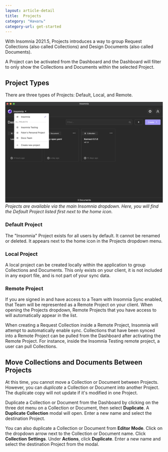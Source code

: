 ```yaml
---
layout: article-detail
title:  Projects
category: "Начать"
category-url: get-started
---
```


With Insomnia 2021.5, Projects introduces a way to group Request Collections (also called Collections) and Design Documents (also called Documents).

A Project can be activated from the Dashboard and the Dashboard will filter to only show the Collections and Documents within the selected Project.

## Project Types

There are three types of Projects: Default, Local, and Remote.

![Access Projects from the Projects dropdown next to the Insomnia logo.](/assets/images/projects-dropdown.png)
_Projects are available via the main Insomnia dropdown. Here, you will find the Default Project listed first next to the home icon._

### Default Project

The "Insomnia" Project exists for all users by default. It cannot be renamed or deleted. It appears next to the home icon in the Projects dropdown menu.

### Local Project

A local project can be created locally within the application to group Collections and Documents. This only exists on your client, it is not included in any export file, and is not part of your sync data.

### Remote Project

If you are signed in and have access to a Team with Insomnia Sync enabled, that Team will be represented as a Remote Project on your client. When opening the Projects dropdown, Remote Projects that you have access to will automatically appear in the list.

When creating a Request Collection inside a Remote Project, Insomnia will attempt to automatically enable sync. Collections that have been synced into a Remote Project can be pulled from the Dashboard after activating the Remote Project. For instance, inside the Insomnia Testing remote project, a user can pull Collections.

## Move Collections and Documents Between Projects

At this time, you cannot move a Collection or Document between Projects. However, you can _duplicate_ a Collection or Document into another Project. The duplicate copy will not update if it's modified in one Project.

Duplicate a Collection or Document from the Dashboard by clicking on the three dot menu on a Collection or Document, then select **Duplicate**. A **Duplicate Collection** modal will open. Enter a new name and select the destination Project.

You can also duplicate a Collection or Document from **Editor Mode**. Click on the dropdown arrow next to the Collection or Document name. Click **Collection Settings**. Under **Actions**, click **Duplicate**. Enter a new name and select the destination Project from the modal.
